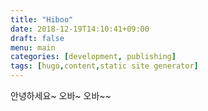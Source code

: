 ```yaml
---
title: "Hiboo"
date: 2018-12-19T14:10:41+09:00
draft: false
menu: main
categories: [development, publishing]
tags: [hugo,content,static site generator]
---
```


안녕하세요~ 
오바~ 오바~~

